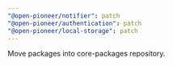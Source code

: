 ```yaml
---
"@open-pioneer/notifier": patch
"@open-pioneer/authentication": patch
"@open-pioneer/local-storage": patch
---
```


Move packages into core-packages repository.
